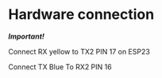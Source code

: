 # Hardware connection 
**_Important!_**

Connect RX  yellow  to TX2 PIN 17 on ESP23

Connect TX  Blue    To RX2 PIN 16


